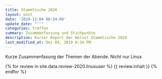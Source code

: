 ```yaml
---
title: Stammtische 2020
layout: post
date: '2019-12-04 08:34:00'
update_date: "''"
categories: treffen
summary: Zusammenfassung und Stichpunkte
description: Kurzer Report der Wolust Stammtische 2020
last_modified_at: Dez 04, 2019 8:34 PM
---
```


Kurze Zusammenfasung der Themen der Abende. Nicht nur Linux

 {% for review  in site.data.review-2020.linuxuser %}
      {{ review.inhalt }} 
 {% endfor %}
